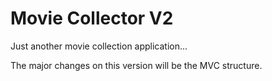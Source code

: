 # Movie Collector V2

Just another movie collection application...

The major changes on this version will be the MVC structure.
